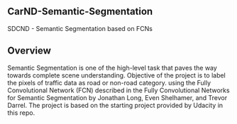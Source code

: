 ## CarND-Semantic-Segmentation
SDCND - Semantic Segmentation based on FCNs 

## Overview

Semantic Segmentation is one of the high-level task that paves the way towards complete scene understanding. Objective of the project is to label the pixels of traffic data as road or non-road category. using the Fully Convolutional Network (FCN) described in the Fully Convolutional Networks for Semantic Segmentation by Jonathan Long, Even Shelhamer, and Trevor Darrel. The project is based on the starting project provided by Udacity in this repo.
